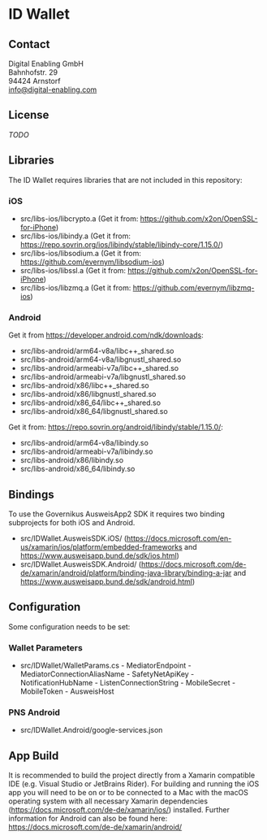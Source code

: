# ID Wallet

## Contact
Digital Enabling GmbH  
Bahnhofstr. 29  
94424 Arnstorf  
info@digital-enabling.com  

## License

_TODO_

## Libraries

The ID Wallet requires libraries that are not included in this repository:

### iOS
- src/libs-ios/libcrypto.a (Get it from: https://github.com/x2on/OpenSSL-for-iPhone)
- src/libs-ios/libindy.a (Get it from: https://repo.sovrin.org/ios/libindy/stable/libindy-core/1.15.0/)
- src/libs-ios/libsodium.a (Get it from: https://github.com/evernym/libsodium-ios)
- src/libs-ios/libssl.a (Get it from: https://github.com/x2on/OpenSSL-for-iPhone)
- src/libs-ios/libzmq.a (Get it from: https://github.com/evernym/libzmq-ios)

### Android

Get it from https://developer.android.com/ndk/downloads:
- src/libs-android/arm64-v8a/libc++_shared.so
- src/libs-android/arm64-v8a/libgnustl_shared.so
- src/libs-android/armeabi-v7a/libc++_shared.so
- src/libs-android/armeabi-v7a/libgnustl_shared.so
- src/libs-android/x86/libc++_shared.so
- src/libs-android/x86/libgnustl_shared.so
- src/libs-android/x86_64/libc++_shared.so
- src/libs-android/x86_64/libgnustl_shared.so

Get it from: https://repo.sovrin.org/android/libindy/stable/1.15.0/:
- src/libs-android/arm64-v8a/libindy.so
- src/libs-android/armeabi-v7a/libindy.so
- src/libs-android/x86/libindy.so
- src/libs-android/x86_64/libindy.so

## Bindings
To use the Governikus AusweisApp2 SDK it requires two binding subprojects for both iOS and Android.
- src/IDWallet.AusweisSDK.iOS/ (https://docs.microsoft.com/en-us/xamarin/ios/platform/embedded-frameworks and https://www.ausweisapp.bund.de/sdk/ios.html)
- src/IDWallet.AusweisSDK.Android/ (https://docs.microsoft.com/de-de/xamarin/android/platform/binding-java-library/binding-a-jar and https://www.ausweisapp.bund.de/sdk/android.html)

## Configuration
Some configuration needs to be set:

### Wallet Parameters
- src/IDWallet/WalletParams.cs
      - MediatorEndpoint
      - MediatorConnectionAliasName
      - SafetyNetApiKey
      - NotificationHubName
      - ListenConnectionString
      - MobileSecret
      - MobileToken
      - AusweisHost

### PNS Android
- src/IDWallet.Android/google-services.json

## App Build
It is recommended to build the project directly from a Xamarin compatible IDE (e.g. Visual Studio or JetBrains Rider). For building and running the iOS app you will need to be on or to be connected to a Mac with the macOS operating system with all necessary Xamarin dependencies (https://docs.microsoft.com/de-de/xamarin/ios/) installed.
Further information for Android can also be found here: https://docs.microsoft.com/de-de/xamarin/android/